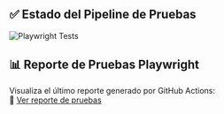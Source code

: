 ## ✅ Estado del Pipeline de Pruebas

![Playwright Tests](https://github.com/hdvergara/TOTS/actions/workflows/playwright.yml/badge.svg)

## 📊 Reporte de Pruebas Playwright

Visualiza el último reporte generado por GitHub Actions:  
🔗 [Ver reporte de pruebas](https://hdvergara.github.io/TOTS/)